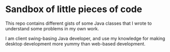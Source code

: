 # Sandbox of little pieces of code

This repo contains different gists of some Java classes that I wrote to understand some problems in my own work.

I am client swing-basing Java developer, and use my knowledge for making desktop development more yummy than web-based development.
